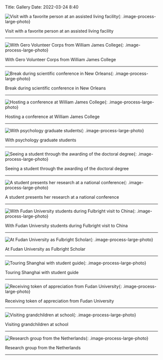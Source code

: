 Title: Gallery
Date: 2022-03-24 8:40

![Visit with a favorite person at an assisted living facility]({static}/images/img_3727.jpg){: .image-process-large-photo}

Visit with a favorite person at an assisted living facility

---

![With Gero Volunteer Corps from William James College]({static}/images/img_2216.jpg){: .image-process-large-photo}

With Gero Volunteer Corps from William James College

---

![Break during scientific conference in New Orleans]({static}/images/img_4692.jpg){: .image-process-large-photo}

Break during scientific conference in New Orleans

---

![Hosting a conference at William James College]({static}/images/img_4796.jpg){: .image-process-large-photo}

Hosting a conference at William James College

---

![With psychology graduate students]({static}/images/img_4766.jpg){: .image-process-large-photo}

With psychology graduate students

---

![Seeing a student through the awarding of the doctoral degree]({static}/images/img_5844.jpg){: .image-process-large-photo}

Seeing a student through the awarding of the doctoral degree

---

![A student presents her research at a national conference]({static}/images/img_0861.jpg){: .image-process-large-photo}

A student presents her research at a national conference

---

![With Fudan University students during Fulbright visit to China]({static}/images/img_3375.jpg){: .image-process-large-photo}

With Fudan University students during Fulbright visit to China

---

![At Fudan University as Fulbright Scholar]({static}/images/img_3449.jpg){: .image-process-large-photo}

At Fudan University as Fulbright Scholar

---

![Touring Shanghai with student guide]({static}/images/img_3509.jpg){: .image-process-large-photo}

Touring Shanghai with student guide

---

![Receiving token of appreciation from Fudan University]({static}/images/img_3488.jpg){: .image-process-large-photo}

Receiving token of appreciation from Fudan University

---

![Visiting grandchildren at school]({static}/images/img_4484.jpg){: .image-process-large-photo}

Visiting grandchildren at school

---

![Research group from the Netherlands]({static}/images/img_0339.jpg){: .image-process-large-photo}

Research group from the Netherlands

---
